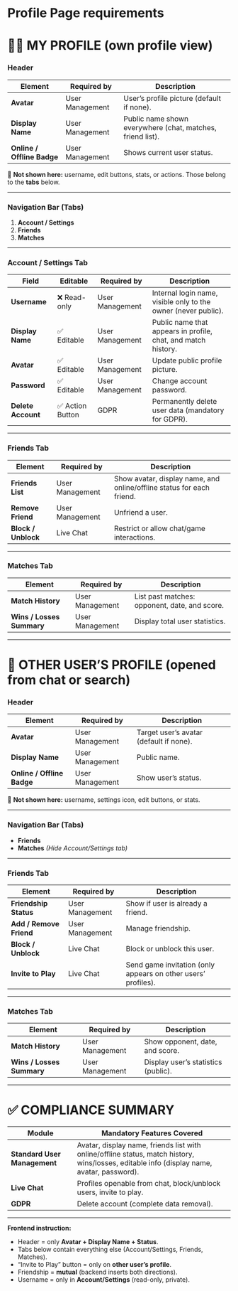 # Profile Page requirements


# 🧍‍♀️ MY PROFILE (own profile view)

### **Header**

| Element                    | Required by     | Description                                                |
| -------------------------- | --------------- | ---------------------------------------------------------- |
| **Avatar**                 | User Management | User’s profile picture (default if none).                  |
| **Display Name**           | User Management | Public name shown everywhere (chat, matches, friend list). |
| **Online / Offline Badge** | User Management | Shows current user status.                                 |

🚫 **Not shown here:** username, edit buttons, stats, or actions.
Those belong to the **tabs** below.

---

### **Navigation Bar (Tabs)**

1. **Account / Settings**
2. **Friends**
3. **Matches**

---

### **Account / Settings Tab**

| Field              | Editable        | Required by     | Description                                                    |
| ------------------ | --------------- | --------------- | -------------------------------------------------------------- |
| **Username**       | ❌ Read-only     | User Management | Internal login name, visible only to the owner (never public). |
| **Display Name**   | ✅ Editable      | User Management | Public name that appears in profile, chat, and match history.  |
| **Avatar**         | ✅ Editable      | User Management | Update public profile picture.                                 |
| **Password**       | ✅ Editable      | User Management | Change account password.                                       |
| **Delete Account** | ✅ Action Button | GDPR            | Permanently delete user data (mandatory for GDPR).             |

---

### **Friends Tab**

| Element             | Required by     | Description                                                           |
| ------------------- | --------------- | --------------------------------------------------------------------- |
| **Friends List**    | User Management | Show avatar, display name, and online/offline status for each friend. |
| **Remove Friend**   | User Management | Unfriend a user.                                                      |
| **Block / Unblock** | Live Chat       | Restrict or allow chat/game interactions.                             |

---

### **Matches Tab**

| Element                   | Required by     | Description                                   |
| ------------------------- | --------------- | --------------------------------------------- |
| **Match History**         | User Management | List past matches: opponent, date, and score. |
| **Wins / Losses Summary** | User Management | Display total user statistics.                |

---

# 👤 OTHER USER’S PROFILE (opened from chat or search)

### **Header**

| Element                    | Required by     | Description                             |
| -------------------------- | --------------- | --------------------------------------- |
| **Avatar**                 | User Management | Target user’s avatar (default if none). |
| **Display Name**           | User Management | Public name.                            |
| **Online / Offline Badge** | User Management | Show user’s status.                     |

🚫 **Not shown here:** username, settings icon, edit buttons, or stats.

---

### **Navigation Bar (Tabs)**

* **Friends**
* **Matches**
  *(Hide Account/Settings tab)*

---

### **Friends Tab**

| Element                 | Required by     | Description                                                   |
| ----------------------- | --------------- | ------------------------------------------------------------- |
| **Friendship Status**   | User Management | Show if user is already a friend.                             |
| **Add / Remove Friend** | User Management | Manage friendship.                                            |
| **Block / Unblock**     | Live Chat       | Block or unblock this user.                                   |
| **Invite to Play**      | Live Chat       | Send game invitation (only appears on other users’ profiles). |

---

### **Matches Tab**

| Element                   | Required by     | Description                         |
| ------------------------- | --------------- | ----------------------------------- |
| **Match History**         | User Management | Show opponent, date, and score.     |
| **Wins / Losses Summary** | User Management | Display user’s statistics (public). |

---

# ✅ COMPLIANCE SUMMARY

| Module                       | Mandatory Features Covered                                                                                                                 |
| ---------------------------- | ------------------------------------------------------------------------------------------------------------------------------------------ |
| **Standard User Management** | Avatar, display name, friends list with online/offline status, match history, wins/losses, editable info (display name, avatar, password). |
| **Live Chat**                | Profiles openable from chat, block/unblock users, invite to play.                                                                          |
| **GDPR**                     | Delete account (complete data removal).                                                                                                    |

---

**Frontend instruction:**

* Header = only **Avatar + Display Name + Status**.
* Tabs below contain everything else (Account/Settings, Friends, Matches).
* “Invite to Play” button = only on **other user’s profile**.
* Friendship = **mutual** (backend inserts both directions).
* Username = only in **Account/Settings** (read-only, private).
